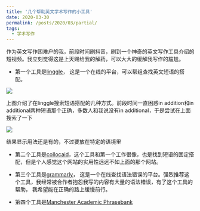 ```yaml
---
title: '几个帮助英文学术写作的小工具'
date: 2020-03-30
permalink: /posts/2020/03/partial/
tags:
  - 学术写作
---
```

作为英文写作困难户的我，前段时间刷抖音，刷到一个神奇的英文写作工具介绍的短视频。我立刻觉得这是上天赐给我的解药，可以大大的缓解我写作的尴尬。

 - 第一个工具是[linggle](https://linggle.com)， 这是一个在线的平台，可以帮组查找英文短语的搭配。

![](https://jinleiphys.github.io/files/linggle1.jpeg)

上图介绍了在linggle搜索短语搭配的几种方式。前段时间一直困惑in addition和in additional两种短语那个正确，多数人和我说没有in additional，于是尝试在上面搜索了一下

![](https://jinleiphys.github.io/files/linggle2.jpeg)

结果显示用法还是有的，不过要放在特定的语境里

- 第二个工具是[collocaid](https://collocaid.uk/prototype/editor/public/home)，这个工具和第一个工作很像，也是找到短语的固定搭配，但是个人感觉这个网站的实用性远远不如上面的那个网站。

- 第三个工具是[grammarly](https://www.grammarly.com)， 这是一个在线查找语法错误的平台。强烈推荐这个工具，我经常被合作者抱怨我写的内容有大量的语法错误，有了这个工具的帮助， 我希望能在正确的路上缓慢前行。

- 第四个工具是[Manchester Academic Phrasebank]()
